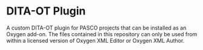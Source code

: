 # DITA-OT Plugin

A custom DITA-OT plugin for PASCO projects that can be installed as an Oxygen add-on. The files contained in this repository can only be used from within a licensed version of Oxygen XML Editor or Oxygen XML Author.
